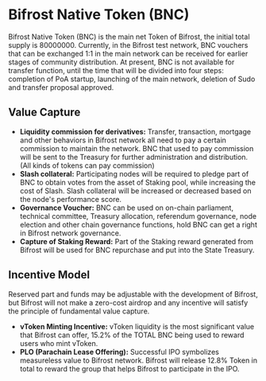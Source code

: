 # Bifrost Native Token \(BNC\)

Bifrost Native Token \(BNC\) is the main net Token of Bifrost, the initial total supply is 80000000. Currently, in the Bifrost test network, BNC vouchers that can be exchanged 1:1 in the main network can be received for earlier stages of community distribution. At present, BNC is not available for transfer function, until the time that will be divided into four steps: completion of PoA startup, launching of the main network, deletion of Sudo and transfer proposal approved.

## Value Capture

* **Liquidity commission for derivatives:** Transfer, transaction, mortgage and other behaviors in Bifrost network all need to pay a certain commission to maintain the network. BNC that used to pay commission will be sent to the Treasury for further administration and distribution. \(All kinds of tokens can pay commission\)
* **Slash collateral:** Participating nodes will be required to pledge part of BNC to obtain votes from the asset of Staking pool, while increasing the cost of Slash. Slash collateral will be increased or decreased based on the node's performance score.
* **Governance Voucher:** BNC can be used on on-chain parliament, technical committee, Treasury allocation, referendum governance, node election and other chain governance functions, hold BNC can get a right in Bifrost network governance.
* **Capture of Staking Reward:** Part of the Staking reward generated from Bifrost will be used for BNC repurchase and put into the State Treasury.

## Incentive Model

Reserved part and funds may be adjustable with the development of Bifrost, but Bifrost will not make a zero-cost airdrop and any incentive will satisfy the principle of fundamental value capture.

* **vToken Minting Incentive:** vToken liquidity is the most significant value that Bifrost can offer, 15.2% of the TOTAL BNC being used to reward users who mint vToken.
* **PLO \(Parachain Lease Offering\):** Successful IPO symbolizes measureless value to Bifrost network. Bifrost will release 12.8% Token in total to reward the group that helps Bifrost to participate in the IPO.

